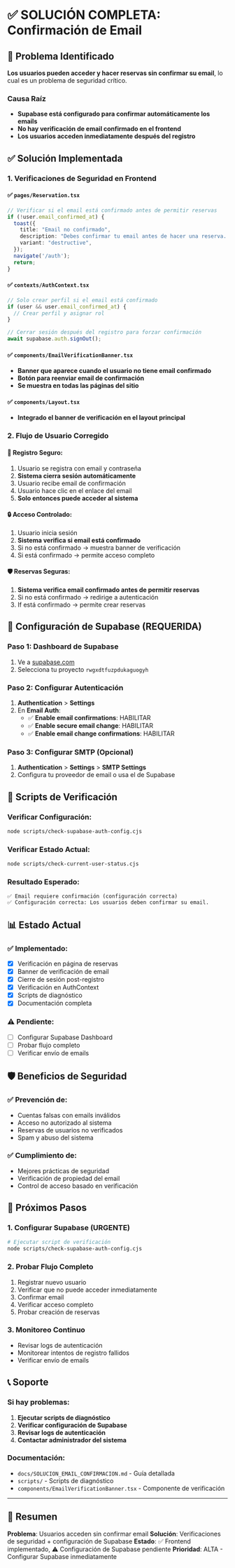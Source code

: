 # ✅ SOLUCIÓN COMPLETA: Confirmación de Email

## 🚨 Problema Identificado

**Los usuarios pueden acceder y hacer reservas sin confirmar su email**, lo cual es un problema de seguridad crítico.

### Causa Raíz
- **Supabase está configurado para confirmar automáticamente los emails**
- **No hay verificación de email confirmado en el frontend**
- **Los usuarios acceden inmediatamente después del registro**

## ✅ Solución Implementada

### 1. Verificaciones de Seguridad en Frontend

#### ✅ `pages/Reservation.tsx`
```typescript
// Verificar si el email está confirmado antes de permitir reservas
if (!user.email_confirmed_at) {
  toast({
    title: "Email no confirmado",
    description: "Debes confirmar tu email antes de hacer una reserva. Revisa tu bandeja de entrada.",
    variant: "destructive",
  });
  navigate('/auth');
  return;
}
```

#### ✅ `contexts/AuthContext.tsx`
```typescript
// Solo crear perfil si el email está confirmado
if (user && user.email_confirmed_at) {
  // Crear perfil y asignar rol
}

// Cerrar sesión después del registro para forzar confirmación
await supabase.auth.signOut();
```

#### ✅ `components/EmailVerificationBanner.tsx`
- **Banner que aparece cuando el usuario no tiene email confirmado**
- **Botón para reenviar email de confirmación**
- **Se muestra en todas las páginas del sitio**

#### ✅ `components/Layout.tsx`
- **Integrado el banner de verificación en el layout principal**

### 2. Flujo de Usuario Corregido

#### 🔐 Registro Seguro:
1. Usuario se registra con email y contraseña
2. **Sistema cierra sesión automáticamente**
3. Usuario recibe email de confirmación
4. Usuario hace clic en el enlace del email
5. **Solo entonces puede acceder al sistema**

#### 🔒 Acceso Controlado:
1. Usuario inicia sesión
2. **Sistema verifica si email está confirmado**
3. Si no está confirmado → muestra banner de verificación
4. Si está confirmado → permite acceso completo

#### 🛡️ Reservas Seguras:
1. **Sistema verifica email confirmado antes de permitir reservas**
2. Si no está confirmado → redirige a autenticación
3. If está confirmado → permite crear reservas

## 🔧 Configuración de Supabase (REQUERIDA)

### Paso 1: Dashboard de Supabase
1. Ve a [supabase.com](https://supabase.com)
2. Selecciona tu proyecto `rwgxdtfuzpdukaguogyh`

### Paso 2: Configurar Autenticación
1. **Authentication** > **Settings**
2. En **Email Auth**:
   - ✅ **Enable email confirmations**: HABILITAR
   - ✅ **Enable secure email change**: HABILITAR
   - ✅ **Enable email change confirmations**: HABILITAR

### Paso 3: Configurar SMTP (Opcional)
1. **Authentication** > **Settings** > **SMTP Settings**
2. Configura tu proveedor de email o usa el de Supabase

## 🧪 Scripts de Verificación

### Verificar Configuración:
```bash
node scripts/check-supabase-auth-config.cjs
```

### Verificar Estado Actual:
```bash
node scripts/check-current-user-status.cjs
```

### Resultado Esperado:
```
✅ Email requiere confirmación (configuración correcta)
✅ Configuración correcta: Los usuarios deben confirmar su email.
```

## 📊 Estado Actual

### ✅ Implementado:
- [x] Verificación en página de reservas
- [x] Banner de verificación de email
- [x] Cierre de sesión post-registro
- [x] Verificación en AuthContext
- [x] Scripts de diagnóstico
- [x] Documentación completa

### ⚠️ Pendiente:
- [ ] Configurar Supabase Dashboard
- [ ] Probar flujo completo
- [ ] Verificar envío de emails

## 🛡️ Beneficios de Seguridad

### ✅ Prevención de:
- Cuentas falsas con emails inválidos
- Acceso no autorizado al sistema
- Reservas de usuarios no verificados
- Spam y abuso del sistema

### ✅ Cumplimiento de:
- Mejores prácticas de seguridad
- Verificación de propiedad del email
- Control de acceso basado en verificación

## 🚀 Próximos Pasos

### 1. Configurar Supabase (URGENTE)
```bash
# Ejecutar script de verificación
node scripts/check-supabase-auth-config.cjs
```

### 2. Probar Flujo Completo
1. Registrar nuevo usuario
2. Verificar que no puede acceder inmediatamente
3. Confirmar email
4. Verificar acceso completo
5. Probar creación de reservas

### 3. Monitoreo Continuo
- Revisar logs de autenticación
- Monitorear intentos de registro fallidos
- Verificar envío de emails

## 📞 Soporte

### Si hay problemas:
1. **Ejecutar scripts de diagnóstico**
2. **Verificar configuración de Supabase**
3. **Revisar logs de autenticación**
4. **Contactar administrador del sistema**

### Documentación:
- `docs/SOLUCION_EMAIL_CONFIRMACION.md` - Guía detallada
- `scripts/` - Scripts de diagnóstico
- `components/EmailVerificationBanner.tsx` - Componente de verificación

---

## 🎯 Resumen

**Problema**: Usuarios acceden sin confirmar email
**Solución**: Verificaciones de seguridad + configuración de Supabase
**Estado**: ✅ Frontend implementado, ⚠️ Configuración de Supabase pendiente
**Prioridad**: ALTA - Configurar Supabase inmediatamente 